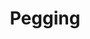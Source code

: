 ---
title: Pegging
crosslinks:
- pegging_unkinked
- BDSMpersonals
- HiddenStrapon
- lovestrapon
- Pain
- RoughShemanal
- TowelGirls
- CattieCandescent
- ghostnipples
- RandomActsOfPegging
---